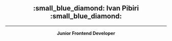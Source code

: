 
<h2 align = "center" >:small_blue_diamond: Ivan Pibiri :small_blue_diamond:</h2>

***

<p align = "center"><strong>Junior Frontend Developer</strong></p>



